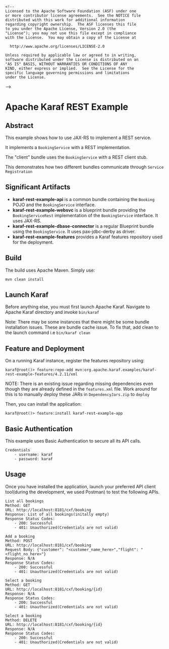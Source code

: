     <!--
    Licensed to the Apache Software Foundation (ASF) under one
    or more contributor license agreements.  See the NOTICE file
    distributed with this work for additional information
    regarding copyright ownership.  The ASF licenses this file
    to you under the Apache License, Version 2.0 (the
    "License"); you may not use this file except in compliance
    with the License.  You may obtain a copy of the License at

      http://www.apache.org/licenses/LICENSE-2.0

    Unless required by applicable law or agreed to in writing,
    software distributed under the License is distributed on an
    "AS IS" BASIS, WITHOUT WARRANTIES OR CONDITIONS OF ANY
    KIND, either express or implied.  See the License for the
    specific language governing permissions and limitations
    under the License.
-->
# Apache Karaf REST Example 

## Abstract

This example shows how to use JAX-RS to implement a REST service.

It implements a `BookingService` with a REST implementation. 

The "client" bundle uses the `BookingService` with a REST client stub.

This demonstrates how two different bundles communicate through `Service Registration`

## Significant Artifacts

* **karaf-rest-example-api** is a common bundle containing the `Booking` POJO and the `BookingService` interface.   
* **karaf-rest-example-websvc** is a blueprint bundle providing the `BookingServiceRest` implementation of the `BookingService` interface. It uses JAX-RS.
* **karaf-rest-example-dbase-connector** is a regular Blueprint bundle using the `BookingService`. It uses pax-jdbc-derby as driver.
* **karaf-rest-example-features** provides a Karaf features repository used for the deployment.

## Build

The build uses Apache Maven. Simply use:

```
mvn clean install
```

## Launch Karaf

Before anything else, you must first launch Apache Karaf. Navigate to Apache Karaf directory and invoke `bin/karaf`

Note: There may be some instances that there might be some bundle installation issues. 
These are bundle cache issue. To fix that, add clean to the launch command i.e `bin/karaf clean`

## Feature and Deployment

On a running Karaf instance, register the features repository using:

```
karaf@root()> feature:repo-add mvn:org.apache.karaf.examples/karaf-rest-example-features/4.2.11/xml
```

NOTE: There is an existing issue regarding missing dependencies even though they are already defined in the `features.xml` file. Work around for this is to manually deploy these JARs in `DependencyJars.zip` to `deploy`

Then, you can install the application:

```
karaf@root()> feature:install karaf-rest-example-app
```

## Basic Authentication

This example uses Basic Authentication to secure all its API calls.

```
Credentials
	- username: karaf
	- password: karaf
```

## Usage

Once you have installed the application, launch your preferred API client tool(during the development, we used Postman) to test the following APIs.

```
List all bookings
Method: GET
URL: http://localhost:8181/cxf/booking
Response: List of all bookings(initally empty)
Response Status Codes:
	- 200: Successful
	- 401: Unauthorized(Credentials are not valid)
```

```
Add a booking
Method: POST
URL: http://localhost:8181/cxf/booking
Request Body: {"customer": "<customer_name_here>","flight": "<flight_no_here>"}
Response: N/A
Response Status Codes:
	- 200: Successful
	- 401: Unauthorized(Credentials are not valid)
```

```
Select a booking
Method: GET
URL: http://localhost:8181/cxf/booking/{id}
Response: N/A
Response Status Codes:
	- 200: Successful
	- 401: Unauthorized(Credentials are not valid)
```

```
Select a booking
Method: DELETE
URL: http://localhost:8181/cxf/booking/{id}
Response: N/A
Response Status Codes:
	- 200: Successful
	- 401: Unauthorized(Credentials are not valid)
```

